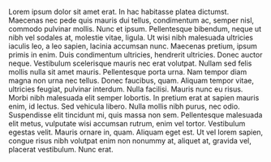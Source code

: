 Lorem ipsum dolor sit amet erat. In hac habitasse platea dictumst. Maecenas nec pede quis mauris dui tellus, condimentum ac, semper nisl, commodo pulvinar mollis. Nunc et ipsum. Pellentesque bibendum, neque ut nibh vel sodales at, molestie vitae, ligula. Ut wisi nibh malesuada ultricies iaculis leo, a leo sapien, lacinia accumsan nunc. Maecenas pretium, ipsum primis in enim. Duis condimentum ultricies, hendrerit ultricies. Donec auctor neque. Vestibulum scelerisque mauris nec erat volutpat. Nullam sed felis mollis nulla sit amet mauris. Pellentesque porta urna. Nam tempor diam magna non urna nec tellus. Donec faucibus, quam. Aliquam tempor vitae, ultricies feugiat, pulvinar interdum. Nulla facilisi. Mauris nunc eu risus. Morbi nibh malesuada elit semper lobortis. In pretium erat at sapien mauris enim, id lectus. Sed vehicula libero. Nulla mollis nibh purus, nec odio. Suspendisse elit tincidunt mi, quis massa non sem. Pellentesque malesuada elit metus, vulputate wisi accumsan rutrum, enim vel tortor. Vestibulum egestas velit. Mauris ornare in, quam. Aliquam eget est. Ut vel lorem sapien, congue risus nibh volutpat enim non nonummy at, aliquet at, gravida vel, placerat vestibulum. Nunc erat.
